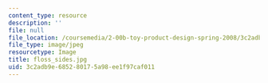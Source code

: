 ```yaml
---
content_type: resource
description: ''
file: null
file_location: /coursemedia/2-00b-toy-product-design-spring-2008/3c2adb9e685280175a98ee1f97caf011_floss_sides.jpg
file_type: image/jpeg
resourcetype: Image
title: floss_sides.jpg
uid: 3c2adb9e-6852-8017-5a98-ee1f97caf011
---
```

